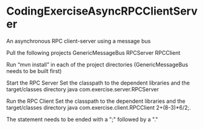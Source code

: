 # CodingExerciseAsyncRPCClientServer
An asynchronous RPC client-server using a message bus

Pull the following projects
  GenericMessageBus
  RPCServer
  RPCClient

Run “mvn install” in each of the project directories (GenericMessageBus needs to be built first)

Start the RPC Server
  Set the classpath to the dependent libraries and the target/classes directory
  java com.exercise.server.RPCServer

Run the RPC Client
  Set the classpath to the dependent libraries and the target/classes directory
  java com.exercise.client.RPCClient 2+(8-3)*6/2;.
  
The statement needs to be ended with a ";" followed by a "."
